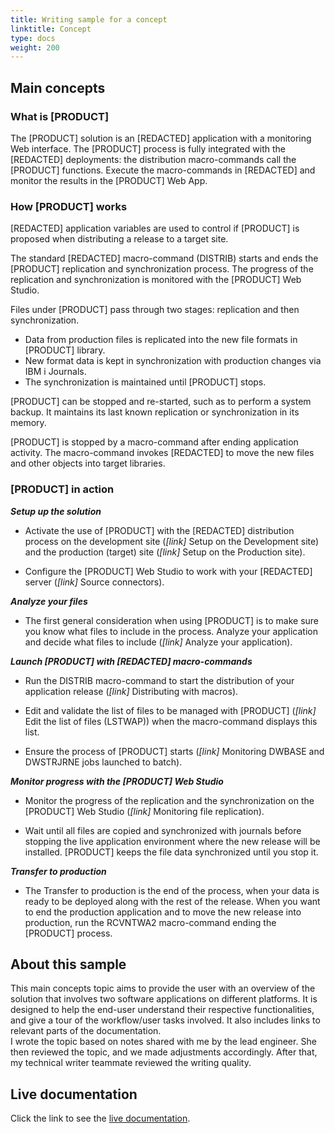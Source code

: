 ```yaml
---
title: Writing sample for a concept
linktitle: Concept
type: docs
weight: 200
---
```


##  Main concepts

### What is \[PRODUCT\]
The \[PRODUCT\] solution is an \[REDACTED\] application with a monitoring Web interface.
The \[PRODUCT\] process is fully integrated with the \[REDACTED\] deployments: the distribution macro-commands call the \[PRODUCT\] functions. Execute the macro-commands in \[REDACTED\] and monitor the results in the \[PRODUCT\] Web App.

### How \[PRODUCT\] works

\[REDACTED\] application variables are used to control if \[PRODUCT\] is proposed when distributing a release to a target site.​  

The standard \[REDACTED\] macro-command (DISTRIB) starts and ends the \[PRODUCT\] replication and synchronization process. The progress of the replication and synchronization is monitored with the \[PRODUCT\] Web Studio.​

Files under \[PRODUCT\] pass through two stages: replication and then synchronization.​  

* Data from production files is replicated into the new file formats in \[PRODUCT\] library.​  
* New format data is kept in synchronization with production changes via IBM i Journals.​  
* The synchronization is maintained until \[PRODUCT\] stops.​  

\[PRODUCT\] can be stopped and re-started, such as to perform a system backup. It maintains its last known replication or synchronization in its memory.​  

\[PRODUCT\] is stopped by a macro-command after ending application activity. The macro-command invokes \[REDACTED\] to move the new files and other objects into target libraries.  

### \[PRODUCT\] in action

***Setup up the solution***  

* Activate the use of \[PRODUCT\] with the \[REDACTED\] distribution process on the development site (*\[link\]* Setup on the Development site) and the production (target) site (*\[link\]* Setup on the Production site).

* Configure the \[PRODUCT\] Web Studio to work with your \[REDACTED\] server (*\[link\]* Source connectors).


***Analyze your files***

* The first general consideration when using \[PRODUCT\] is to make sure you know what files to include in the process. Analyze your application and decide what files to include (*\[link\]* Analyze your application).


***Launch \[PRODUCT\] with \[REDACTED\] macro-commands***  

* Run the DISTRIB macro-command to start the distribution of your application release (*\[link\]* Distributing with macros).

* Edit and validate the list of files to be managed with \[PRODUCT\] (*\[link\]* Edit the list of files (LSTWAP)) when the macro-command displays this list.

* Ensure the process of \[PRODUCT\] starts (*\[link\]* Monitoring DWBASE and DWSTRJRNE​ jobs launched to batch).


***Monitor progress with the \[PRODUCT\] Web Studio***  

* Monitor the progress of the replication and the synchronization on the \[PRODUCT\] Web Studio (*\[link\]* Monitoring file replication).

* Wait until all files are copied and synchronized with journals before stopping the live application environment where the new release will be installed. \[PRODUCT\] keeps the file data synchronized until you stop it.


***Transfer to production***  

* The Transfer to production is the end of the process, when your data is ready to be deployed along with the rest of the release. When you want to end the production application and to move the new release into production, run the RCVNTWA2 macro-command ending the \[PRODUCT\] process.



## About this sample  

This main concepts topic aims to provide the user with an overview of the solution that involves two software applications on different platforms. It is designed to help the end-user understand their respective functionalities, and give a tour of the workflow/user tasks involved. It also includes links to relevant parts of the documentation.  
I wrote the topic based on notes shared with me by the lead engineer. She then reviewed the topic, and we made adjustments accordingly. After that, my technical writer teammate reviewed the writing quality. 


## Live documentation

Click the link to see the [live documentation](https://help-drops-wap.arcadsoftware.com/Topics/About/MainConcepts.htm).
